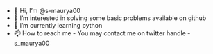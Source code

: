 - 👋 Hi, I’m @s-maurya00
- 👀 I’m interested in solving some basic problems available on github
- 🌱 I’m currently learning python
- 📫 How to reach me - You may contact me on twitter handle - s_maurya00

<!---
s-maurya00/s-maurya00 is a ✨ special ✨ repository because its `README.md` (this file) appears on your GitHub profile.
You can click the Preview link to take a look at your changes.
--->
